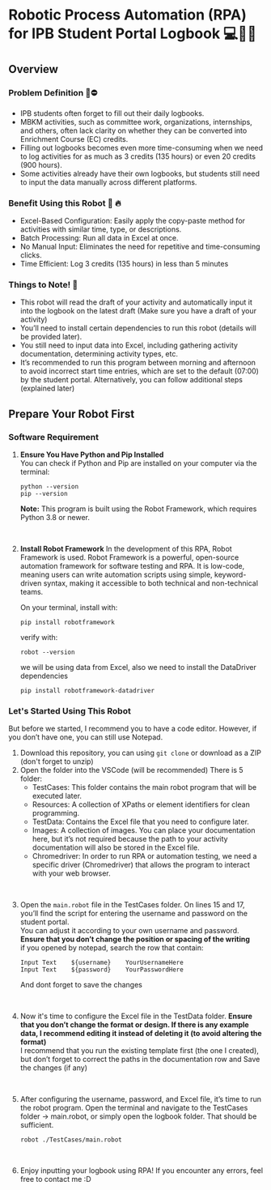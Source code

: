 # Robotic Process Automation (RPA) for IPB Student Portal Logbook 💻🤖✨

## Overview

### Problem Definition 👀⛔
- IPB students often forget to fill out their daily logbooks.
- MBKM activities, such as committee work, organizations, internships, and others, often lack clarity on whether they can be converted into Enrichment Course (EC) credits.
- Filling out logbooks becomes even more time-consuming when we need to log activities for as much as 3 credits (135 hours) or even 20 credits (900 hours).
- Some activities already have their own logbooks, but students still need to input the data manually across different platforms. 

### Benefit Using this Robot 🤖 🔥
- Excel-Based Configuration: Easily apply the copy-paste method for activities with similar time, type, or descriptions.
- Batch Processing: Run all data in Excel at once.
- No Manual Input: Eliminates the need for repetitive and time-consuming clicks.
- Time Efficient: Log 3 credits (135 hours) in less than 5 minutes


### Things to Note! 📝
- This robot will read the draft of your activity and automatically input it into the logbook on the latest draft (Make sure you have a draft of your activity)
- You’ll need to install certain dependencies to run this robot (details will be provided later).
- You still need to input data into Excel, including gathering activity documentation, determining activity types, etc.
- It’s recommended to run this program between morning and afternoon to avoid incorrect start time entries, which are set to the default (07:00) by the student portal. Alternatively, you can follow additional steps (explained later)

## Prepare Your Robot First 

### Software Requirement
1. **Ensure You Have Python and Pip Installed**  
   You can check if Python and Pip are installed on your computer via the terminal:  
   ```
   python --version
   pip --version 
   ```  
    **Note:** This program is built using the Robot Framework, which requires Python 3.8 or newer.
  <br>
  
2. **Install Robot Framework**
    In the development of this RPA, Robot Framework is used. Robot Framework is a powerful, open-source automation framework for software testing and RPA. It is low-code, meaning users can write automation scripts using simple, keyword-driven syntax, making it accessible to both technical and non-technical teams.
    
    On your terminal, install with:

    ```
    pip install robotframework
    ```

    verify with:
    ```
    robot --version
    ```

    we will be using data from Excel, also we need to install the DataDriver dependencies

    ```
    pip install robotframework-datadriver
    ```

### Let's Started Using This Robot
But before we started, I recommend you to have a code editor. However, if you don’t have one, you can still use Notepad.

1. Download this repository, you can using `git clone` or download as a ZIP (don't forget to unzip) 
2. Open the folder into the VSCode (will be recommended)
There is 5 folder:
    - TestCases: This folder contains the main robot program that will be executed later.
    - Resources: A collection of XPaths or element identifiers for clean programming.
    - TestData: Contains the Excel file that you need to configure later.
    - Images: A collection of images. You can place your documentation here, but it’s not required because the path to your activity documentation will also be stored in the Excel file.
    - Chromedriver: In order to run RPA or automation testing, we need a specific driver (Chromedriver) that allows the program to interact with your web browser. 

<br>

3. Open the `main.robot` file in the TestCases folder. On lines 15 and 17, you’ll find the script for entering the username and password on the student portal. <br>
    You can adjust it according to your own username and password. **Ensure that you don’t change the position or spacing of the writing** <br>
    if you opened by notepad, search the row that contain:
    ```
    Input Text    ${username}    YourUsernameHere
    Input Text    ${password}    YourPasswordHere    
    ```

    And dont forget to save the changes
    
<br>

4. Now it's time to configure the Excel file in the TestData folder. **Ensure that you don’t change the format or design. If there is any example data, I recommend editing it instead of deleting it (to avoid altering the format)** <br>
I recommend that you run the existing template first (the one I created), but don’t forget to correct the paths in the documentation row and Save the changes (if any)


<br>

5. After configuring the username, password, and Excel file, it’s time to run the robot program. Open the terminal and navigate to the TestCases folder -> main.robot, or simply open the logbook folder. That should be sufficient.

    ```
    robot ./TestCases/main.robot
    ```

<br>

6. Enjoy inputting your logbook using RPA! If you encounter any errors, feel free to contact me :D
